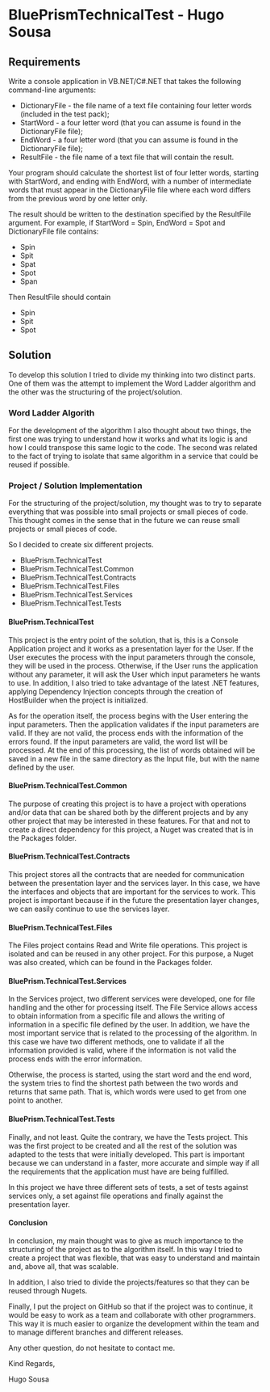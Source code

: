 # BluePrismTechnicalTest - Hugo Sousa

## Requirements
 Write a console application in VB.NET/C#.NET that takes the following command-line arguments:
 

 - DictionaryFile - the file name of a text file containing four letter
   words (included in the test pack);
 - StartWord - a four letter word (that you can assume is found in the
   DictionaryFile file);
 - EndWord - a four letter word (that you can assume is found in the
   DictionaryFile file);
 - ResultFile - the file name of a text file that will contain the
   result.
  
Your program should calculate the shortest list of four letter  words, starting with StartWord, and ending with EndWord, with a number of intermediate words that must appear in the DictionaryFile file where each word differs from the previous word by one letter only.

The result should be written to the destination specified by the ResultFile argument. For example, if StartWord = Spin, EndWord = Spot and DictionaryFile file contains:

- Spin
- Spit
- Spat
- Spot
- Span

Then ResultFile should contain
- Spin
- Spit
- Spot

## Solution
To develop this solution I tried to divide my thinking into two distinct parts. One of them was the attempt to implement the Word Ladder algorithm and the other was the structuring of the project/solution.

### Word Ladder Algorith
For the development of the algorithm I also thought about two things, the first one was trying to understand how it works and what its logic is and how I could transpose this same logic to the code. The second was related to the fact of trying to isolate that same algorithm in a service that could be reused if possible.

### Project / Solution Implementation
For the structuring of the project/solution, my thought was to try to separate everything that was possible into small projects or small pieces of code. This thought comes in the sense that in the future we can reuse small projects or small pieces of code.

So I decided to create six different projects.
- BluePrism.TechnicalTest
- BluePrism.TechnicalTest.Common
- BluePrism.TechnicalTest.Contracts
- BluePrism.TechnicalTest.Files
- BluePrism.TechnicalTest.Services
- BluePrism.TechnicalTest.Tests

#### BluePrism.TechnicalTest
This project is the entry point of the solution, that is, this is a Console Application project and it works as a presentation layer for the User. If the User executes the process with the input parameters through the console, they will be used in the process. Otherwise, if the User runs the application without any parameter, it will ask the User which input parameters he wants to use.
In addition, I also tried to take advantage of the latest .NET features, applying Dependency Injection concepts through the creation of HostBuilder when the project is initialized.

As for the operation itself, the process begins with the User entering the input parameters. Then the application validates if the input parameters are valid. If they are not valid, the process ends with the information of the errors found. If the input parameters are valid, the word list will be processed. At the end of this processing, the list of words obtained will be saved in a new file in the same directory as the Input file, but with the name defined by the user.

#### BluePrism.TechnicalTest.Common
The purpose of creating this project is to have a project with operations and/or data that can be shared both by the different projects and by any other project that may be interested in these features. For that and not to create a direct dependency for this project, a Nuget was created that is in the Packages folder.

#### BluePrism.TechnicalTest.Contracts
This project stores all the contracts that are needed for communication between the presentation layer and the services layer. In this case, we have the interfaces and objects that are important for the services to work. This project is important because if in the future the presentation layer changes, we can easily continue to use the services layer.

#### BluePrism.TechnicalTest.Files
The Files project contains Read and Write file operations. This project is isolated and can be reused in any other project. For this purpose, a Nuget was also created, which can be found in the Packages folder.

#### BluePrism.TechnicalTest.Services
In the Services project, two different services were developed, one for file handling and the other for processing itself. The File Service allows access to obtain information from a specific file and allows the writing of information in a specific file defined by the user. In addition, we have the most important service that is related to the processing of the algorithm. In this case we have two different methods, one to validate if all the information provided is valid, where if the information is not valid the process ends with the error information.

Otherwise, the process is started, using the start word and the end word, the system tries to find the shortest path between the two words and returns that same path. That is, which words were used to get from one point to another.

#### BluePrism.TechnicalTest.Tests
Finally, and not least. Quite the contrary, we have the Tests project. This was the first project to be created and all the rest of the solution was adapted to the tests that were initially developed. This part is important because we can understand in a faster, more accurate and simple way if all the requirements that the application must have are being fulfilled.

In this project we have three different sets of tests, a set of tests against services only, a set against file operations and finally against the presentation layer.
#### Conclusion
In conclusion, my main thought was to give as much importance to the structuring of the project as to the algorithm itself. In this way I tried to create a project that was flexible, that was easy to understand and maintain and, above all, that was scalable.

In addition, I also tried to divide the projects/features so that they can be reused through Nugets.

Finally, I put the project on GitHub so that if the project was to continue, it would be easy to work as a team and collaborate with other programmers. This way it is much easier to organize the development within the team and to manage different branches and different releases.

Any other question, do not hesitate to contact me. 

Kind Regards,

Hugo Sousa
